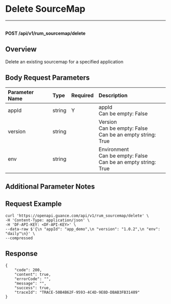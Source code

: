 # Delete SourceMap

---

<br />**POST /api/v1/rum_sourcemap/delete**

## Overview
Delete an existing sourcemap for a specified application



## Body Request Parameters

| Parameter Name | Type   | Required | Description                              |
|:------------|:-----|:-------|:----------------------------------------|
| appId       | string | Y     | appId<br>Can be empty: False <br>      |
| version     | string |        | Version<br>Can be empty: False <br>Can be an empty string: True <br> |
| env         | string |        | Environment<br>Can be empty: False <br>Can be an empty string: True <br> |

## Additional Parameter Notes



## Request Example
```shell
curl 'https://openapi.guance.com/api/v1/rum_sourcemap/delete' \
-H 'Content-Type: application/json' \
-H 'DF-API-KEY: <DF-API-KEY>' \
--data-raw $'{\n "appId": "app_demo",\n "version": "1.0.2",\n "env": "daily"\n}' \
--compressed
```



## Response
```shell
{
    "code": 200,
    "content": true,
    "errorCode": "",
    "message": "",
    "success": true,
    "traceId": "TRACE-50B4B62F-9593-4C4D-9E8D-DBAB3FB31489"
} 
```